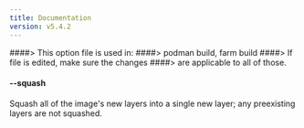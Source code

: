 ```yaml
---
title: Documentation
version: v5.4.2
---
```


####> This option file is used in:
####>   podman build, farm build
####> If file is edited, make sure the changes
####> are applicable to all of those.
#### **--squash**

Squash all of the image's new layers into a single new layer; any preexisting layers are not squashed.
